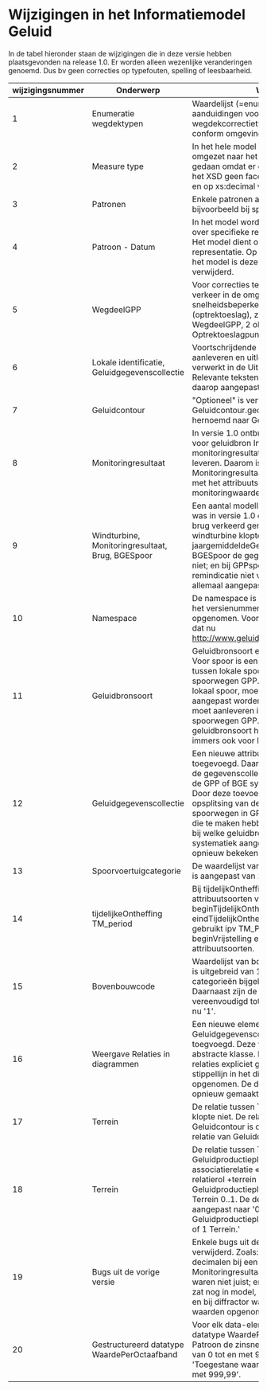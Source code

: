# Wijzigingen in het Informatiemodel Geluid

In de tabel hieronder staan de wijzigingen die in deze versie hebben
plaatsgevonden na release 1.0. Er worden alleen wezenlijke veranderingen
genoemd. Dus bv geen correcties op typefouten, spelling of leesbaarheid.

| **wijzigingsnummer** | **Onderwerp**                                             | **Wijziging**                                                                                                                                                                                                                                                                                                                                                                                                                                                                                                                                                                                                                                                                                                               |
|----------------------|-----------------------------------------------------------|-----------------------------------------------------------------------------------------------------------------------------------------------------------------------------------------------------------------------------------------------------------------------------------------------------------------------------------------------------------------------------------------------------------------------------------------------------------------------------------------------------------------------------------------------------------------------------------------------------------------------------------------------------------------------------------------------------------------------------|
| 1                    | Enumeratie wegdektypen                                    | Waardelijst (=enumeratie) met vastgestelde aanduidingen voor 17 wegdekcorrectietypen is aangepast conform omgevingsregeling- bijlage IVe.                                                                                                                                                                                                                                                                                                                                                                                                                                                                                                                                                                                               |
| 2                    | Measure type                                              | In het hele model is het type Measure omgezet naar het type xs:decimal. Dit is gedaan omdat er op het Measure type in het XSD geen facets gezet kunnen worden en op xs:decimal wel.                                                                                                                                                                                                                                                                                                                                                                                                                                                                                                                                 |
| 3                    | Patronen                                                  | Enkele patronen aangepast, zoals bijvoorbeeld bij spoordeelGPP.intensiteit.                                                                                                                                                                                                                                                                                                                                                                                                                                                                                                                                 |
| 4                    | Patroon - Datum                                           | In het model worden uitspraken gedaan over specifieke representaties (patronen). Het model dient onafhankelijk te zijn van de representatie. Op verschillende plekken in het model is deze afhankelijkheid verwijderd.                                                                                                                                                                                                                                                                                                                                                                                                                                                                                                                           |
| 5                    | WegdeelGPP                                                | Voor correcties ten gevolge van optrekkend verkeer in de omgeving van kruispunten en snelheidsbeperkende obstakels (optrektoeslag), zijn in relatie tot WegdeelGPP, 2 objecttypes toegevoegd: Optrektoeslagpunt en Optrektoeslagvlak.                                                                                                                                                                                                                                                                                                                                                                                                                                                                                                                                                           |
| 6                    | Lokale identificatie, Geluidgegevenscollectie             | Voortschrijdende inzichten tav het aanleveren en uitleveren aan de CVGG zijn verwerkt in de Uitwisselstandaard CVGG. Relevante teksten in het IMgeluid zijn daarop aangepast.                                                                                                                                                                                                                                                                                                                                                                                                                                                                                                                                                                                                                   |
| 7                    | Geluidcontour                                             | "Optioneel" is verwijderd in de definitie en Geluidcontour.geometrie en het is hernoemd naar Geluidcontour.contourLijn                                                                                                                                                                                                                                                                                                                                                                                                                                                                                                                                                                                                                |
| 8                    | Monitoringresultaat                                       | In versie 1.0 ontbrak de mogelijkheid om voor geluidbron Industrie de monitoringresultaten van GPPLigth aan te leveren. Daarom is het nieuwe Objecttype MonitoringresultaatIndustrie toegevoegd, met het attribuutsoort monitoringwaardeLnigth.                                                                                                                                                                                                                                                                                                                                                                                                                                                                              |
| 9                    | Windturbine, Monitoringresultaat, Brug, BGESpoor          | Een aantal modelleerfouten is opgelost. Zo was in versie 1.0 de geluidtoeslag voor een brug verkeerd gemodelleerd; bij windturbine klopte de jaargemiddeldeGeluidemissie niet; bij BGESpoor de gegevensgroep intensiteit niet; en bij GPPspoor en BGEspoor was de remindicatie niet verplicht.  Dat is nu allemaal aangepast.                                                                                                                                                                                                                                                                                                                                                     |
| 10                   | Namespace                                                 | De namespace is veranderd en daarbij is het versienummer op logische manier opgenomen. Voor IMgeluid versie 1.1. is dat nu http://www.geluidgegevens.nl/IMGeluid/1.1                                                                                                                                                                                                                                                                                                                                                                                                      |
| 11                   | Geluidbronsoort                                           | Geluidbronsoort enumeratie is uitgebreid. Voor spoor is een onderscheid gemaakt tussen lokale spoorwegen BGE en lokale spoorwegen GPP. Door deze opsplitsing bij lokaal spoor, moesten ook enkele regels aangepast worden. M.n. welke objecten je moet aanleveren in geval van lokale spoorwegen GPP. De regels voor geluidbronsoort hoofdspoorwegen gelden immers ook voor lokale spoorwegen GPP.                                                                                                                                                                                                                                                                                                                                                                                                                                                                                                       |
| 12                   | Geluidgegevenscollectie                                   | Een nieuwe attribuutsoort (systematiek) is toegevoegd. Daarin wordt aangegeven of de gegevenscollectie betrekking heeft op de GPP of  BGE systematiek of iets anders. Door deze toevoeging en door de opsplitsing van de geluidbronsoort lokale spoorwegen in GPP en BGE, zijn alle regels die te maken hebben met welke objecten, bij welke geluidbronsoort, en bij welke systematiek aangeleverd moeten worden opnieuw bekeken en aangepast.                                                                                                                                                                                                                                                                                                                                                                                                                                                          |  
| 13                   | Spoorvoertuigcategorie                                    | De waardelijst van spoorvoertuigcategorie is aangepast van 13 naar 12 categoriën.                                                                                                                                                                                                                                                                                                                                                                                                                                                                                                                                                                                                                                                                                   |
| 14                   | tijdelijkeOntheffing TM_period                            | Bij tijdelijkOntheffing zijn twee attribuutsoorten vervangen: beginTijdelijkOntheffing en eindTijdelijkOntheffing: nu is Date als Type gebruikt ipv TM_Period. Dit is in lijn met beginVrijstelling en eindVrijstelling attribuutsoorten.                                                                                                                                                                                                                                                                                                                                                                                                                                                                                                   |
| 15                   | Bovenbouwcode                                             | Waardelijst van bovenbouwcodes (spoor) is uitgebreid van 12 naar 16. Er zijn extra categorieën bijgekomen tbv lokaal spoor. Daarnaast zijn de waarden in de lijst vereenvoudigd tot cijfers. Bijv 'IndexB01' is nu '1'.                                                                                                                                                                                                                                                                                                                                                                                                                                                                                                                                                                                                             |
| 16                   | Weergave Relaties in diagrammen                           | Een nieuwe element GeluidgegevenscollectieElement is toegvoegd. Deze wordt gebruikt als abstracte  klasse. Daardoor zijn bepaalde relaties expliciet geworden, die eerder als stippellijn in het diagram waren opgenomen. De diagrammen zijn als geheel opnieuw gemaakt.                                                               |
| 17                   | Terrein                                                   | De relatie tussen Terrein en Geluidcontour klopte niet. De relatie van Terrein naar Geluidcontour is omgedraaid naar een relatie van Geluidcontour naar Terrein.                                                                                                                                                                                |
| 18                   | Terrein                                                   | De relatie tussen Terrein en Geluidproductieplafond miste. De associatierelatie «Relatiesoort» met relatierol +terrein is gelegd van Geluidproductieplafondobject 0..\* naar Terrein 0..1. De definitie van de relatie is aangepast naar '0 of meer Geluidproductieplafondobjecten horen bij 0 of 1 Terrein.'                                                                                                                                                                                                                                                                                                                                                                                                                                                                                                                   |
| 19                   | Bugs uit de vorige versie                                 | Enkele bugs uit de vorige versie zijn verwijderd. Zoals: de toegestande decimalen bij een Monitoringresultaat.monitoringwaarde waren niet juist; enumeratie wisselkantcode zat nog in model, maar wordt niet gebruikt; en bij diffractor waren onjuiste toegestane waarden opgenomen.                                                                                                                                                                                                                                                                                                                                                                                                                                                                                                                                                                                                                                                                              |
| 20                   | Gestructureerd datatype WaardePerOctaafband               | Voor elk data-element van gestructureerd datatype WaardePerOctaafBand is in het Patroon de zinsnede 'Toegestane waarde: van 0 tot en met 999,99' gewijzigd naar 'Toegestane waarde: van -999,99 tot en met 999,99'.                                                                                                                                                                                                                                                                                                                                                                                                                                                                                                         |
